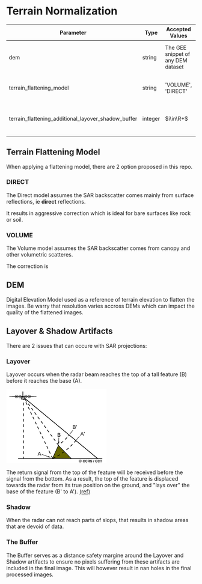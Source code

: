 # Terrain Normalization

|Parameter|Type|Accepted Values|Description|
|-----------|-------|-------|------|
|dem |string | The GEE snippet of any DEM dataset |Digital elevation Model used for terrain corrections.
| terrain_flattening_model|string|'VOLUME', 'DIRECT'| The flattening model to be used.|
| terrain_flattening_additional_layover_shadow_buffer|integer|$i\in\R+$| Layover and shadow buffer distance.|

## Terrain Flattening Model

When applying a flattening model, there are 2 option proposed in this repo.

### DIRECT

The Direct model assumes the SAR backscatter comes mainly from surface reflections, ie **direct** reflections.

It results in aggressive correction which is ideal for bare surfaces like rock or soil.

### VOLUME

The Volume model assumes the SAR backscatter comes from canopy and other volumetric scatteres.

The correction is

## DEM

Digital Elevation Model used as a reference of terrain elevation to flatten the images. Be warry that resolution varies accross DEMs which can impact the quality of the flattened images.  



## Layover & Shadow Artifacts

There are 2 issues that can occure with SAR projections:
### Layover

Layover occurs when the radar beam reaches the top of a tall feature (B) before it reaches the base (A).

![alt text](image-1.png)

The return signal from the top of the feature will be received before the signal from the bottom. As a result, the top of the feature is displaced towards the radar from its true position on the ground, and "lays over" the base of the feature (B' to A'). [(ref)](https://natural-resources.canada.ca/maps-tools-publications/satellite-elevation-air-photos/radar-image-distortions)

### Shadow

When the radar can not reach parts of slops, that results in shadow areas that are devoid of data.

### The Buffer

The Buffer serves as a distance safety margine around the Layover and Shadow artifacts to ensure no pixels suffering from these artifacts are included in the final image. This will however result in nan holes in the final processed images.  